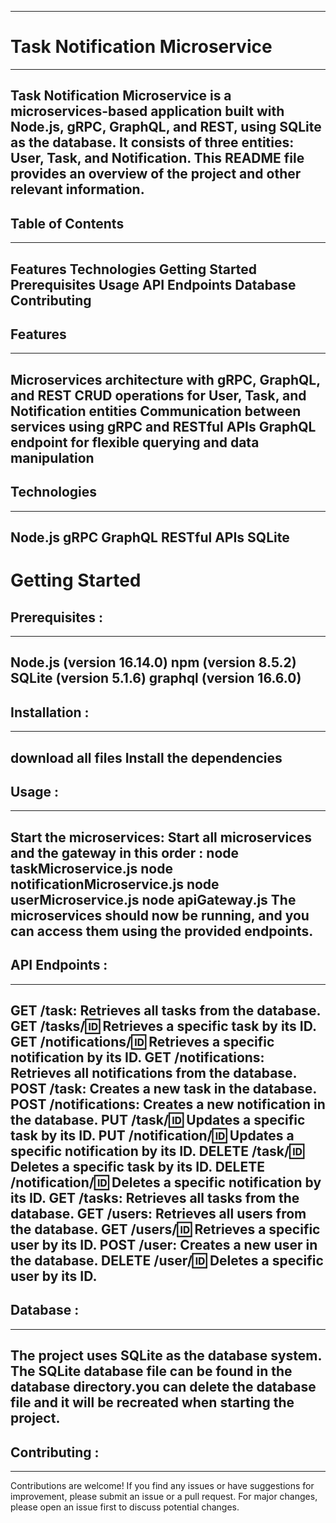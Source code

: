 -----------------------------------------------------------------------------------------------------------------------
# Task Notification Microservice
-----------------------------------------------------------------------------------------------------------------------
Task Notification Microservice is a microservices-based application built with Node.js, gRPC, GraphQL, and REST, 
using SQLite as the database. It consists of three entities: User, Task, and Notification. 
This README file provides an overview of the project and other relevant information.
-----------------------------------------------------------------------------------------------------------------------
## Table of Contents
-----------------------------------------------------------------------------------------------------------------------
Features
Technologies
Getting Started
Prerequisites
Usage
API Endpoints
Database
Contributing
-----------------------------------------------------------------------------------------------------------------------
## Features
-----------------------------------------------------------------------------------------------------------------------
Microservices architecture with gRPC, GraphQL, and REST
CRUD operations for User, Task, and Notification entities
Communication between services using gRPC and RESTful APIs
GraphQL endpoint for flexible querying and data manipulation
-----------------------------------------------------------------------------------------------------------------------
## Technologies
-----------------------------------------------------------------------------------------------------------------------
Node.js
gRPC
GraphQL
RESTful APIs
SQLite
-----------------------------------------------------------------------------------------------------------------------
# Getting Started

## Prerequisites :
-----------------------------------------------------------------------------------------------------------------------
Node.js (version 16.14.0)
npm (version 8.5.2)
SQLite (version 5.1.6)
graphql (version 16.6.0)
-----------------------------------------------------------------------------------------------------------------------
## Installation :
-----------------------------------------------------------------------------------------------------------------------
download all files
Install the dependencies
-----------------------------------------------------------------------------------------------------------------------
## Usage : 
-----------------------------------------------------------------------------------------------------------------------
Start the microservices:
Start all microservices and the gateway in this order :
node taskMicroservice.js
node notificationMicroservice.js
node userMicroservice.js
node apiGateway.js
The microservices should now be running, and you can access them using the provided endpoints.
-----------------------------------------------------------------------------------------------------------------------
## API Endpoints :
-----------------------------------------------------------------------------------------------------------------------
GET /task: Retrieves all tasks from the database.
GET /tasks/:id: Retrieves a specific task by its ID.
GET /notifications/:id: Retrieves a specific notification by its ID.
GET /notifications: Retrieves all notifications from the database.
POST /task: Creates a new task in the database.
POST /notifications: Creates a new notification in the database.
PUT /task/:id: Updates a specific task by its ID.
PUT /notification/:id: Updates a specific notification by its ID.
DELETE /task/:id: Deletes a specific task by its ID.
DELETE /notification/:id: Deletes a specific notification by its ID.
GET /tasks: Retrieves all tasks from the database.
GET /users: Retrieves all users from the database.
GET /users/:id: Retrieves a specific user by its ID.
POST /user: Creates a new user in the database.
DELETE /user/:id: Deletes a specific user by its ID.
-----------------------------------------------------------------------------------------------------------------------
## Database :
-----------------------------------------------------------------------------------------------------------------------
The project uses SQLite as the database system. The SQLite database file can be found in the database directory.you can delete the database file and it will be recreated when starting the project.
-----------------------------------------------------------------------------------------------------------------------
## Contributing :
-----------------------------------------------------------------------------------------------------------------------
Contributions are welcome! If you find any issues or have suggestions for improvement, please submit an issue or a pull request. For major changes, please open an issue first to discuss potential changes.
